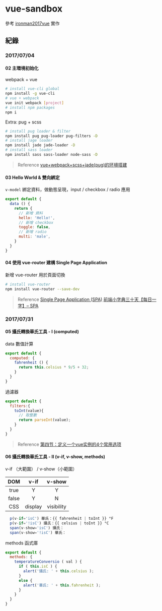 # vue-sandbox

參考 [ironman2017vue](https://github.com/hungjie19/ironman2017vue) 實作

## 紀錄

### 2017/07/04

#### 02 主環境初始化

webpack + vue

``` bash
# install vue-cli global
npm install -g vue-cli
# vue + webpack
vue init webpack [project]
# install npm packages
npm i
```

Extra: pug + scss

``` bash
# install pug loader & filter
npm install pug pug-loader pug-filters -D
# install jage loader
npm install jade jade-loader -D
# install sass loader
npm install sass sass-loader node-sass -D
```

> Reference
> [vue+webpack+scss+jade(pug)的环境搭建](https://segmentfault.com/a/1190000007556806)

#### 03 Hello World & 雙向綁定

`v-model` 綁定資料，做動態呈現，input / checkbox / radio 應用

``` js
export default {
  data () {
    return {
      // 新增 資料
      hello: 'Hello!',
      // 新增 checkbox
      toggle: false,
      // 新增 radio
      multi: 'male',
    }
  }
}
```

#### 04 使用 vue-router 建構 Single Page Application

新增 vue-router 用於頁面切換

``` bash
# install vue-router
npm install vue-router --save-dev
```

> Reference
> [Single Page Application (SPA)](http://blog.mokayo.com/single-page-application-spa/)
> [前端小字典三十天【每日一字】– SPA](http://ithelp.ithome.com.tw/articles/10160709)


### 2017/07/31

#### 05 攝氏轉換華氏工具 - I (computed)

data 數值計算

``` js
export default {
  computed: {
    fahrenheit () {
      return this.celsius * 9/5 + 32;
    }
  }
}
```
過濾器

``` js
export default {
  filters:{
    toInt(value){
      // 取整數
      return parseInt(value);
    }
  }
}
```

> Reference
> [第四节：定义一个vue实例的4个常用选项](https://freewechat.com/a/MzA3MDg1NzQyNA==/2649654423/1)

#### 06 攝氏轉換華氏工具 - II (v-if, v-show, methods)

v-if （大範圍） / v-show（小範圍）

| DOM | v-if | v-show |
| :-: | :-: | :-: |
| true | Y | Y |
| false  | Y | N |
| CSS  | display | visibility |

``` js
  p(v-if='isC') 華氏：{{ fahrenheit | toInt }} °F
  p(v-if='!isC') 攝氏：{{ celsius | toInt }} °C
  span(v-show='isC') 攝氏：
  span(v-show='!isC') 華氏：
```

methods 函式庫

``` js
export default {
  methods: {
    temperatureConversio ( val ) {
      if ( this.isC ) {
        alert('攝氏: ' + this.celsius );
      }
      else {
        alert('華氏: ' + this.fahrenheit );
      }
    }
  }
}
```